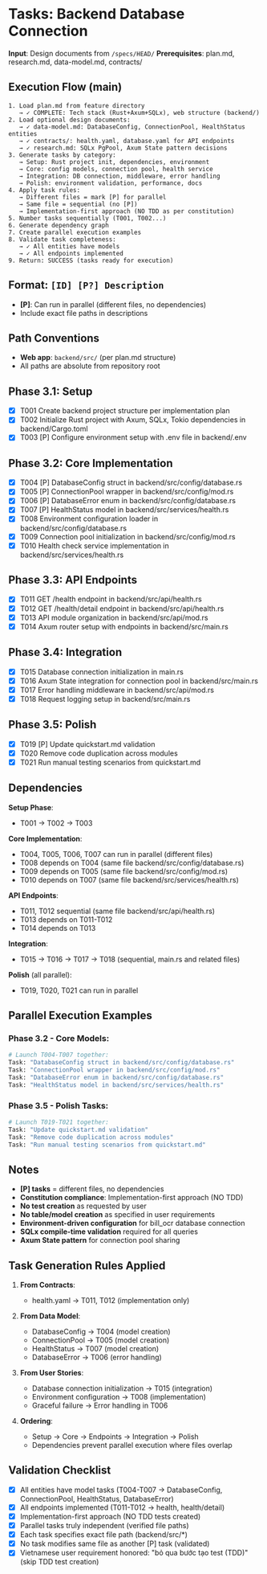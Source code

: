 # Tasks: Backend Database Connection

**Input**: Design documents from `/specs/HEAD/`
**Prerequisites**: plan.md, research.md, data-model.md, contracts/

## Execution Flow (main)
```
1. Load plan.md from feature directory
   → ✓ COMPLETE: Tech stack (Rust+Axum+SQLx), web structure (backend/)
2. Load optional design documents:
   → ✓ data-model.md: DatabaseConfig, ConnectionPool, HealthStatus entities
   → ✓ contracts/: health.yaml, database.yaml for API endpoints
   → ✓ research.md: SQLx PgPool, Axum State pattern decisions
3. Generate tasks by category:
   → Setup: Rust project init, dependencies, environment
   → Core: config models, connection pool, health service
   → Integration: DB connection, middleware, error handling
   → Polish: environment validation, performance, docs
4. Apply task rules:
   → Different files = mark [P] for parallel
   → Same file = sequential (no [P])
   → Implementation-first approach (NO TDD as per constitution)
5. Number tasks sequentially (T001, T002...)
6. Generate dependency graph
7. Create parallel execution examples
8. Validate task completeness:
   → ✓ All entities have models
   → ✓ All endpoints implemented
9. Return: SUCCESS (tasks ready for execution)
```

## Format: `[ID] [P?] Description`
- **[P]**: Can run in parallel (different files, no dependencies)
- Include exact file paths in descriptions

## Path Conventions
- **Web app**: `backend/src/` (per plan.md structure)
- All paths are absolute from repository root

## Phase 3.1: Setup

- [x] T001 Create backend project structure per implementation plan
- [x] T002 Initialize Rust project with Axum, SQLx, Tokio dependencies in backend/Cargo.toml
- [x] T003 [P] Configure environment setup with .env file in backend/.env

## Phase 3.2: Core Implementation

- [x] T004 [P] DatabaseConfig struct in backend/src/config/database.rs
- [x] T005 [P] ConnectionPool wrapper in backend/src/config/mod.rs
- [x] T006 [P] DatabaseError enum in backend/src/config/database.rs
- [x] T007 [P] HealthStatus model in backend/src/services/health.rs
- [x] T008 Environment configuration loader in backend/src/config/database.rs
- [x] T009 Connection pool initialization in backend/src/config/mod.rs
- [x] T010 Health check service implementation in backend/src/services/health.rs

## Phase 3.3: API Endpoints

- [x] T011 GET /health endpoint in backend/src/api/health.rs
- [x] T012 GET /health/detail endpoint in backend/src/api/health.rs
- [x] T013 API module organization in backend/src/api/mod.rs
- [x] T014 Axum router setup with endpoints in backend/src/main.rs

## Phase 3.4: Integration

- [x] T015 Database connection initialization in main.rs
- [x] T016 Axum State integration for connection pool in backend/src/main.rs
- [x] T017 Error handling middleware in backend/src/api/mod.rs
- [x] T018 Request logging setup in backend/src/main.rs

## Phase 3.5: Polish

- [x] T019 [P] Update quickstart.md validation
- [x] T020 Remove code duplication across modules
- [x] T021 Run manual testing scenarios from quickstart.md

## Dependencies

**Setup Phase**:
- T001 → T002 → T003

**Core Implementation**:
- T004, T005, T006, T007 can run in parallel (different files)
- T008 depends on T004 (same file backend/src/config/database.rs)
- T009 depends on T005 (same file backend/src/config/mod.rs)
- T010 depends on T007 (same file backend/src/services/health.rs)

**API Endpoints**:
- T011, T012 sequential (same file backend/src/api/health.rs)
- T013 depends on T011-T012
- T014 depends on T013

**Integration**:
- T015 → T016 → T017 → T018 (sequential, main.rs and related files)

**Polish** (all parallel):
- T019, T020, T021 can run in parallel

## Parallel Execution Examples

### Phase 3.2 - Core Models:
```bash
# Launch T004-T007 together:
Task: "DatabaseConfig struct in backend/src/config/database.rs"
Task: "ConnectionPool wrapper in backend/src/config/mod.rs"
Task: "DatabaseError enum in backend/src/config/database.rs"
Task: "HealthStatus model in backend/src/services/health.rs"
```

### Phase 3.5 - Polish Tasks:
```bash
# Launch T019-T021 together:
Task: "Update quickstart.md validation"
Task: "Remove code duplication across modules"
Task: "Run manual testing scenarios from quickstart.md"
```

## Notes

- **[P] tasks** = different files, no dependencies
- **Constitution compliance**: Implementation-first approach (NO TDD)
- **No test creation** as requested by user
- **No table/model creation** as specified in user requirements
- **Environment-driven configuration** for bill_ocr database connection
- **SQLx compile-time validation** required for all queries
- **Axum State pattern** for connection pool sharing

## Task Generation Rules Applied

1. **From Contracts**:
   - health.yaml → T011, T012 (implementation only)

2. **From Data Model**:
   - DatabaseConfig → T004 (model creation)
   - ConnectionPool → T005 (model creation)
   - HealthStatus → T007 (model creation)
   - DatabaseError → T006 (error handling)

3. **From User Stories**:
   - Database connection initialization → T015 (integration)
   - Environment configuration → T008 (implementation)
   - Graceful failure → Error handling in T006

4. **Ordering**:
   - Setup → Core → Endpoints → Integration → Polish
   - Dependencies prevent parallel execution where files overlap

## Validation Checklist

- [x] All entities have model tasks (T004-T007 → DatabaseConfig, ConnectionPool, HealthStatus, DatabaseError)
- [x] All endpoints implemented (T011-T012 → health, health/detail)
- [x] Implementation-first approach (NO TDD tests created)
- [x] Parallel tasks truly independent (verified file paths)
- [x] Each task specifies exact file path (backend/src/*)
- [x] No task modifies same file as another [P] task (validated)
- [x] Vietnamese user requirement honored: "bỏ qua bước tạo test (TDD)" (skip TDD test creation)